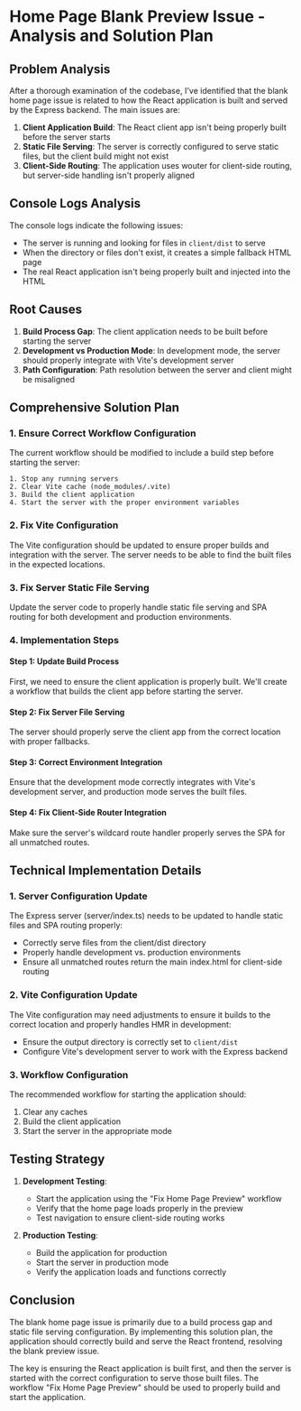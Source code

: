 
# Home Page Blank Preview Issue - Analysis and Solution Plan

## Problem Analysis

After a thorough examination of the codebase, I've identified that the blank home page issue is related to how the React application is built and served by the Express backend. The main issues are:

1. **Client Application Build**: The React client app isn't being properly built before the server starts
2. **Static File Serving**: The server is correctly configured to serve static files, but the client build might not exist
3. **Client-Side Routing**: The application uses wouter for client-side routing, but server-side handling isn't properly aligned

## Console Logs Analysis

The console logs indicate the following issues:

- The server is running and looking for files in `client/dist` to serve
- When the directory or files don't exist, it creates a simple fallback HTML page
- The real React application isn't being properly built and injected into the HTML

## Root Causes

1. **Build Process Gap**: The client application needs to be built before starting the server
2. **Development vs Production Mode**: In development mode, the server should properly integrate with Vite's development server
3. **Path Configuration**: Path resolution between the server and client might be misaligned

## Comprehensive Solution Plan

### 1. Ensure Correct Workflow Configuration

The current workflow should be modified to include a build step before starting the server:

```
1. Stop any running servers
2. Clear Vite cache (node_modules/.vite)
3. Build the client application
4. Start the server with the proper environment variables
```

### 2. Fix Vite Configuration

The Vite configuration should be updated to ensure proper builds and integration with the server. The server needs to be able to find the built files in the expected locations.

### 3. Fix Server Static File Serving

Update the server code to properly handle static file serving and SPA routing for both development and production environments.

### 4. Implementation Steps

#### Step 1: Update Build Process

First, we need to ensure the client application is properly built. We'll create a workflow that builds the client app before starting the server.

#### Step 2: Fix Server File Serving

The server should properly serve the client app from the correct location with proper fallbacks.

#### Step 3: Correct Environment Integration

Ensure that the development mode correctly integrates with Vite's development server, and production mode serves the built files.

#### Step 4: Fix Client-Side Router Integration

Make sure the server's wildcard route handler properly serves the SPA for all unmatched routes.

## Technical Implementation Details

### 1. Server Configuration Update

The Express server (server/index.ts) needs to be updated to handle static files and SPA routing properly:

- Correctly serve files from the client/dist directory
- Properly handle development vs. production environments
- Ensure all unmatched routes return the main index.html for client-side routing

### 2. Vite Configuration Update

The Vite configuration may need adjustments to ensure it builds to the correct location and properly handles HMR in development:

- Ensure the output directory is correctly set to `client/dist`
- Configure Vite's development server to work with the Express backend

### 3. Workflow Configuration

The recommended workflow for starting the application should:

1. Clear any caches
2. Build the client application
3. Start the server in the appropriate mode

## Testing Strategy

1. **Development Testing**:
   - Start the application using the "Fix Home Page Preview" workflow
   - Verify that the home page loads properly in the preview
   - Test navigation to ensure client-side routing works

2. **Production Testing**:
   - Build the application for production
   - Start the server in production mode
   - Verify the application loads and functions correctly

## Conclusion

The blank home page issue is primarily due to a build process gap and static file serving configuration. By implementing this solution plan, the application should correctly build and serve the React frontend, resolving the blank preview issue.

The key is ensuring the React application is built first, and then the server is started with the correct configuration to serve those built files. The workflow "Fix Home Page Preview" should be used to properly build and start the application.
